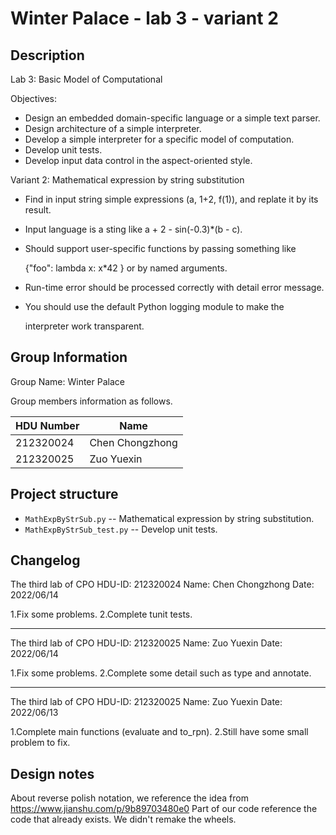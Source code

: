# Winter Palace - lab 3 - variant 2

## Description

Lab 3:  Basic Model of Computational

Objectives:

* Design an embedded domain-specific language or a simple text parser.
* Design architecture of a simple interpreter.
* Develop a simple interpreter for a specific model of computation.
* Develop unit tests.
* Develop input data control in the aspect-oriented style.

Variant 2:  Mathematical expression by string substitution

* Find in input string simple expressions (a, 1+2, f(1)), and replate it by its result.

* Input language is a sting like a + 2 - sin(-0.3)*(b - c).

* Should support user-specific functions by passing something like

   {"foo": lambda x: x*42 } or by named arguments.

* Run-time error should be processed correctly with detail error message.

* You should use the default Python logging module to make the

  interpreter work transparent.

## Group Information

Group Name: Winter Palace

Group members information as follows.

| HDU Number | Name            |
| ---------- | --------------- |
| 212320024  | Chen Chongzhong |
| 212320025  | Zuo Yuexin      |

## Project structure

- `MathExpByStrSub.py` -- Mathematical expression by string substitution.
- `MathExpByStrSub_test.py` -- Develop unit tests.

## Changelog

The third lab of CPO
HDU-ID: 212320024
Name: Chen Chongzhong
Date: 2022/06/14

1.Fix some problems.
2.Complete tunit tests.

---

The third lab of CPO
HDU-ID: 212320025
Name: Zuo Yuexin
Date: 2022/06/14

1.Fix some problems.
2.Complete some detail such as type and annotate.

---

The third lab of CPO
HDU-ID: 212320025
Name: Zuo Yuexin
Date: 2022/06/13

1.Complete main functions (evaluate and to_rpn).
2.Still have some small problem to fix.

## Design notes

About reverse polish notation, we reference the idea from
https://www.jianshu.com/p/9b89703480e0
Part of our code reference the code that already exists.
We didn't remake the wheels.
